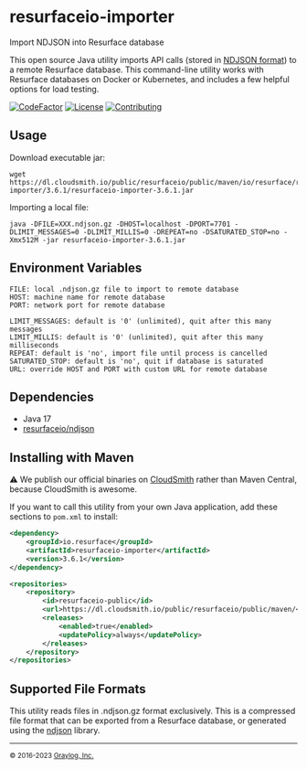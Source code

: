 # resurfaceio-importer
Import NDJSON into Resurface database

This open source Java utility imports API calls (stored in [NDJSON format](https://resurface.io/json.html)) to
a remote Resurface database. This command-line utility works with Resurface databases on Docker or Kubernetes,
and includes a few helpful options for load testing.

[![CodeFactor](https://www.codefactor.io/repository/github/resurfaceio/importer/badge)](https://www.codefactor.io/repository/github/resurfaceio/importer)
[![License](https://img.shields.io/github/license/resurfaceio/importer)](https://github.com/resurfaceio/importer/blob/v3.6.x/LICENSE)
[![Contributing](https://img.shields.io/badge/contributions-welcome-green.svg)](https://github.com/resurfaceio/importer/blob/v3.6.x/CONTRIBUTING.md)

## Usage

Download executable jar:
```
wget https://dl.cloudsmith.io/public/resurfaceio/public/maven/io/resurface/resurfaceio-importer/3.6.1/resurfaceio-importer-3.6.1.jar
```

Importing a local file:
```
java -DFILE=XXX.ndjson.gz -DHOST=localhost -DPORT=7701 -DLIMIT_MESSAGES=0 -DLIMIT_MILLIS=0 -DREPEAT=no -DSATURATED_STOP=no -Xmx512M -jar resurfaceio-importer-3.6.1.jar
```

## Environment Variables

```
FILE: local .ndjson.gz file to import to remote database
HOST: machine name for remote database
PORT: network port for remote database

LIMIT_MESSAGES: default is '0' (unlimited), quit after this many messages
LIMIT_MILLIS: default is '0' (unlimited), quit after this many milliseconds
REPEAT: default is 'no', import file until process is cancelled
SATURATED_STOP: default is 'no', quit if database is saturated
URL: override HOST and PORT with custom URL for remote database
```

## Dependencies

* Java 17
* [resurfaceio/ndjson](https://github.com/resurfaceio/ndjson)

## Installing with Maven

⚠️ We publish our official binaries on [CloudSmith](https://cloudsmith.com) rather than Maven Central, because CloudSmith
is awesome.

If you want to call this utility from your own Java application, add these sections to `pom.xml` to install:

```xml
<dependency>
    <groupId>io.resurface</groupId>
    <artifactId>resurfaceio-importer</artifactId>
    <version>3.6.1</version>
</dependency>
```

```xml
<repositories>
    <repository>
        <id>resurfaceio-public</id>
        <url>https://dl.cloudsmith.io/public/resurfaceio/public/maven/</url>
        <releases>
            <enabled>true</enabled>
            <updatePolicy>always</updatePolicy>
        </releases>
    </repository>
</repositories>
```

## Supported File Formats

This utility reads files in .ndjson.gz format exclusively. This is a compressed file format that can be exported from a
Resurface database, or generated using the [ndjson](https://github.com/resurfaceio/ndjson) library.

---
<small>&copy; 2016-2023 <a href="https://resurface.io">Graylog, Inc.</a></small>
